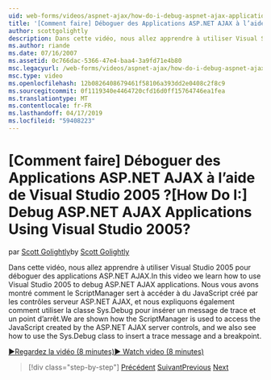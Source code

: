 ```yaml
---
uid: web-forms/videos/aspnet-ajax/how-do-i-debug-aspnet-ajax-applications-using-visual-studio-2005
title: '[Comment faire] Déboguer des Applications ASP.NET AJAX à l’aide de Visual Studio 2005 ? | Microsoft Docs'
author: scottgolightly
description: Dans cette vidéo, nous allez apprendre à utiliser Visual Studio 2005 pour déboguer des applications ASP.NET AJAX. Nous vous avons montré comment le ScriptManager sert à accéder à l’interface JavaScript...
ms.author: riande
ms.date: 07/16/2007
ms.assetid: 0c766dac-5366-47e4-baa4-3a9fd71e4b80
msc.legacyurl: /web-forms/videos/aspnet-ajax/how-do-i-debug-aspnet-ajax-applications-using-visual-studio-2005
msc.type: video
ms.openlocfilehash: 12b0826408679461f58106a393dd2e0408c2f8c9
ms.sourcegitcommit: 0f1119340e4464720cfd16d0ff15764746ea1fea
ms.translationtype: MT
ms.contentlocale: fr-FR
ms.lasthandoff: 04/17/2019
ms.locfileid: "59408223"
---
```

# <a name="how-do-i-debug-aspnet-ajax-applications-using-visual-studio-2005"></a><span data-ttu-id="7d7d5-105">[Comment faire] Déboguer des Applications ASP.NET AJAX à l’aide de Visual Studio 2005 ?</span><span class="sxs-lookup"><span data-stu-id="7d7d5-105">[How Do I:] Debug ASP.NET AJAX Applications Using Visual Studio 2005?</span></span>

<span data-ttu-id="7d7d5-106">par [Scott Golightly](https://github.com/scottgolightly)</span><span class="sxs-lookup"><span data-stu-id="7d7d5-106">by [Scott Golightly](https://github.com/scottgolightly)</span></span>

<span data-ttu-id="7d7d5-107">Dans cette vidéo, nous allez apprendre à utiliser Visual Studio 2005 pour déboguer des applications ASP.NET AJAX.</span><span class="sxs-lookup"><span data-stu-id="7d7d5-107">In this video we learn how to use Visual Studio 2005 to debug ASP.NET AJAX applications.</span></span> <span data-ttu-id="7d7d5-108">Nous vous avons montré comment le ScriptManager sert à accéder à du JavaScript créé par les contrôles serveur ASP.NET AJAX, et nous expliquons également comment utiliser la classe Sys.Debug pour insérer un message de trace et un point d’arrêt.</span><span class="sxs-lookup"><span data-stu-id="7d7d5-108">We are shown how the ScriptManager is used to access the JavaScript created by the ASP.NET AJAX server controls, and we also see how to use the Sys.Debug class to insert a trace message and a breakpoint.</span></span>

[<span data-ttu-id="7d7d5-109">&#9654;Regardez la vidéo (8 minutes)</span><span class="sxs-lookup"><span data-stu-id="7d7d5-109">&#9654; Watch video (8 minutes)</span></span>](https://channel9.msdn.com/Blogs/ASP-NET-Site-Videos/how-do-i-debug-aspnet-ajax-applications-using-visual-studio-2005)

> [!div class="step-by-step"]
> <span data-ttu-id="7d7d5-110">[Précédent](how-do-i-use-the-aspnet-ajax-profile-services.md)
> [Suivant](how-do-i-build-a-custom-aspnet-ajax-server-control.md)</span><span class="sxs-lookup"><span data-stu-id="7d7d5-110">[Previous](how-do-i-use-the-aspnet-ajax-profile-services.md)
[Next](how-do-i-build-a-custom-aspnet-ajax-server-control.md)</span></span>
